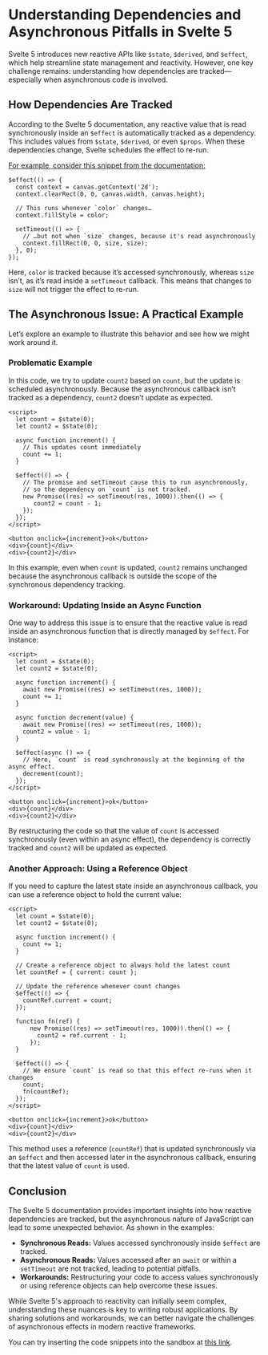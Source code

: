
# Understanding Dependencies and Asynchronous Pitfalls in Svelte 5

Svelte 5 introduces new reactive APIs like `$state`, `$derived`, and `$effect`, which help streamline state management and reactivity. However, one key challenge remains: understanding how dependencies are tracked—especially when asynchronous code is involved.

## How Dependencies Are Tracked

According to the Svelte 5 documentation, any reactive value that is read synchronously inside an `$effect` is automatically tracked as a dependency. This includes values from `$state`, `$derived`, or even `$props`. When these dependencies change, Svelte schedules the effect to re-run.

[For example, consider this snippet from the documentation:](https://svelte.dev/docs/svelte/$effect#Understanding-dependencies)

```svelte
$effect(() => {
  const context = canvas.getContext('2d');
  context.clearRect(0, 0, canvas.width, canvas.height);

  // This runs whenever `color` changes…
  context.fillStyle = color;

  setTimeout(() => {
    // …but not when `size` changes, because it's read asynchronously
    context.fillRect(0, 0, size, size);
  }, 0);
});
```

Here, `color` is tracked because it’s accessed synchronously, whereas `size` isn’t, as it’s read inside a `setTimeout` callback. This means that changes to `size` will not trigger the effect to re-run.

## The Asynchronous Issue: A Practical Example

Let’s explore an example to illustrate this behavior and see how we might work around it.

### Problematic Example

In this code, we try to update `count2` based on `count`, but the update is scheduled asynchronously. Because the asynchronous callback isn’t tracked as a dependency, `count2` doesn’t update as expected.

```svelte
<script>
  let count = $state(0);
  let count2 = $state(0);
  
  async function increment() {
    // This updates count immediately
    count += 1; 
  }

  $effect(() => {
    // The promise and setTimeout cause this to run asynchronously,
    // so the dependency on `count` is not tracked.
    new Promise((res) => setTimeout(res, 1000)).then(() => {
       count2 = count - 1;
    });
  });
</script>

<button onclick={increment}>ok</button>
<div>{count}</div>
<div>{count2}</div>
```

In this example, even when `count` is updated, `count2` remains unchanged because the asynchronous callback is outside the scope of the synchronous dependency tracking.

### Workaround: Updating Inside an Async Function

One way to address this issue is to ensure that the reactive value is read inside an asynchronous function that is directly managed by `$effect`. For instance:

```svelte
<script>
  let count = $state(0);
  let count2 = $state(0);
  
  async function increment() {
    await new Promise((res) => setTimeout(res, 1000));
    count += 1;
  }

  async function decrement(value) {
    await new Promise((res) => setTimeout(res, 1000));
    count2 = value - 1;
  }

  $effect(async () => {
    // Here, `count` is read synchronously at the beginning of the async effect.
    decrement(count);
  });
</script>

<button onclick={increment}>ok</button>
<div>{count}</div>
<div>{count2}</div>
```

By restructuring the code so that the value of `count` is accessed synchronously (even within an async effect), the dependency is correctly tracked and `count2` will be updated as expected.

### Another Approach: Using a Reference Object

If you need to capture the latest state inside an asynchronous callback, you can use a reference object to hold the current value:

```svelte
<script>
  let count = $state(0);
  let count2 = $state(0);
  
  async function increment() {
    count += 1; 
  }

  // Create a reference object to always hold the latest count
  let countRef = { current: count };
  
  // Update the reference whenever count changes
  $effect(() => {
    countRef.current = count;
  });

  function fn(ref) {
      new Promise((res) => setTimeout(res, 1000)).then(() => {
        count2 = ref.current - 1; 
      });    
  }

  $effect(() => {
    // We ensure `count` is read so that this effect re-runs when it changes
    count;
    fn(countRef);
  });
</script>

<button onclick={increment}>ok</button>
<div>{count}</div>
<div>{count2}</div>
```

This method uses a reference (`countRef`) that is updated synchronously via an `$effect` and then accessed later in the asynchronous callback, ensuring that the latest value of `count` is used.

## Conclusion

The Svelte 5 documentation provides important insights into how reactive dependencies are tracked, but the asynchronous nature of JavaScript can lead to some unexpected behavior. As shown in the examples:

- **Synchronous Reads:** Values accessed synchronously inside `$effect` are tracked.
- **Asynchronous Reads:** Values accessed after an `await` or within a `setTimeout` are not tracked, leading to potential pitfalls.
- **Workarounds:** Restructuring your code to access values synchronously or using reference objects can help overcome these issues.

While Svelte 5's approach to reactivity can initially seem complex, understanding these nuances is key to writing robust applications. By sharing solutions and workarounds, we can better navigate the challenges of asynchronous effects in modern reactive frameworks.

You can try inserting the code snippets into the sandbox at [this link](https://svelte.dev/tutorial/svelte/welcome-to-svelte).
